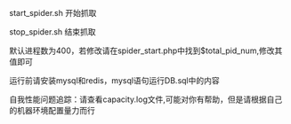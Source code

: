 start_spider.sh  开始抓取

stop_spider.sh 结束抓取

默认进程数为400，若修改请在spider_start.php中找到$total_pid_num,修改其值即可

运行前请安装mysql和redis，mysql语句运行DB.sql中的内容

自我性能问题追踪：请查看capacity.log文件,可能对你有帮助，但是请根据自己的机器环境配置量力而行
